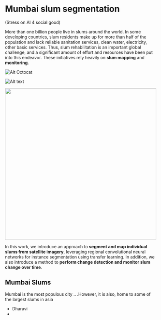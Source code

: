 # Mumbai slum segmentation

(Stress on AI 4 social good)

More than one billion people live in slums around the world. In some developing
countries, slum residents make up for more than half of the population and lack
reliable sanitation services, clean water, electricity, other basic services. Thus, slum
rehabilitation is an important global challenge, and a significant
amount of effort and resources have been put into this endeavor. These initiatives
rely heavily on **slum mapping** and **monitoring**.


![Alt Octocat](https://assets-cdn.github.com/images/icons/emoji/octocat.png)

![Alt text](https://github.com/cbsudux/Mumbai-slum-segmentation/blob/master/assets/images/intro.jpg)

<img src="https://github.com/cbsudux/Mumbai-slum-segmentation/blob/master/intro.jpg" width = "500">


In this work, we introduce an approach to **segment and map individual slums from
satellite imagery**, leveraging regional convolutional neural networks for instance
segmentation using transfer learning. In addition, we also introduce a method to
**perform change detection and monitor slum change over time**.


## Mumbai Slums

Mumbai is the most populous city .. .However, it is also, home to some of the largest slums in asia

- Dharavi
- 
